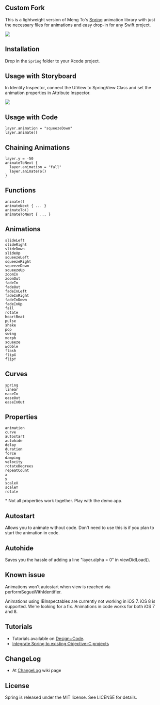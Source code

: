 ## Custom Fork
This is a lightweight version of Meng To's [Spring](https://github.com/MengTo/Spring) animation library with just the necessary files for animations and easy drop-in for any Swift project.

![](http://cl.ly/image/3a1r1d3l3D1j/spring-logo.jpg)

## Installation
Drop in the `Spring` folder to your Xcode project.

## Usage with Storyboard
In Identity Inspector, connect the UIView to SpringView Class and set the animation properties in Attribute Inspector.

![](http://cl.ly/image/241o0G1G3S36/download/springsetup.jpg)

## Usage with Code
    layer.animation = "squeezeDown"
    layer.animate()

## Chaining Animations
    layer.y = -50
    animateToNext {
      layer.animation = "fall"
      layer.animateTo()
    }

## Functions
    animate()
    animateNext { ... }
    animateTo()
    animateToNext { ... }

## Animations
    slideLeft
    slideRight
    slideDown
    slideUp
    squeezeLeft
    squeezeRight
    squeezeDown
    squeezeUp
    zoomIn
    zoomOut
    fadeIn
    fadeOut
    fadeInLeft
    fadeInRight
    fadeInDown
    fadeInUp
    fall
    rotate
    heartBeat
    pulse
    shake
    pop
    swing
    morph
    squeeze
    wobble
    flash
    flipX
    flipY

## Curves
    spring
    linear 
    easeIn 
    easeOut 
    easeInOut

## Properties
    animation
    curve
    autostart
    autohide
    delay
    duration
    force
    damping
    velocity
    rotateDegrees
    repeatCount
    x
    y
    scaleX
    scaleY
    rotate

\* Not all properties work together. Play with the demo app.

## Autostart
Allows you to animate without code. Don't need to use this is if you plan to start the animation in code.

## Autohide
Saves you the hassle of adding a line "layer.alpha = 0" in viewDidLoad().

## Known issue
Animations won't autostart when view is reached via performSegueWithIdentifier.

Animations using IBInspectables are currently not working in iOS 7. iOS 8 is supported. We're looking for a fix. Animations in code works for both iOS 7 and 8.

## Tutorials
- Tutorials available on [Design+Code](https://designcode.io/swiftapp).
- [Integrate Spring to existing Objective-C projects](https://medium.com/ios-apprentice/using-swift-in-objective-c-projects-f7e7a09f8be)

## ChangeLog
- At [ChangeLog](https://github.com/MengTo/Spring/wiki/CHANGELOG) wiki page

## License

Spring is released under the MIT license. See LICENSE for details.


